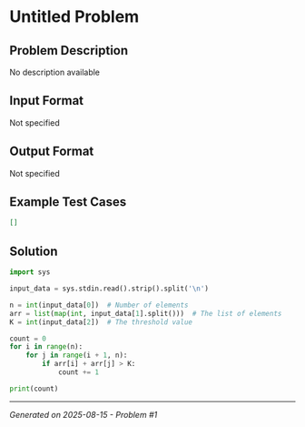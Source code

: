 # Untitled Problem

## Problem Description
No description available

## Input Format
Not specified

## Output Format
Not specified

## Example Test Cases
```json
[]
```

## Solution
```python
import sys

input_data = sys.stdin.read().strip().split('\n')

n = int(input_data[0])  # Number of elements
arr = list(map(int, input_data[1].split()))  # The list of elements
K = int(input_data[2])  # The threshold value

count = 0
for i in range(n):
    for j in range(i + 1, n):
        if arr[i] + arr[j] > K:
            count += 1

print(count)
```

---
*Generated on 2025-08-15 - Problem #1*